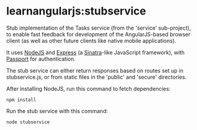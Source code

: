 learnangularjs:stubservice
==========================

Stub implementation of the Tasks service (from the 'service' sub-project), to enable fast feedback for development of the AngularJS-based
browser client (as well as other future clients like native mobile applications).

It uses [NodeJS](http://nodejs.org/) and [Express](http://expressjs.com/) (a [Sinatra](http://www.sinatrarb.com/)-like JavaScript framework),
with [Passport](http://passportjs.org/) for authentication.

The stub service can either return responses based on routes set up in stubservice.js, or from static files in the 'public' and
'secure' directories.

After installing NodeJS, run this command to fetch dependencies:

    npm install

Run the stub service with this command:

    node stubservice
